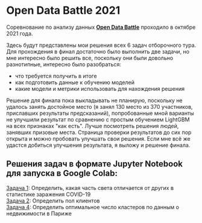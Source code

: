 # Open Data Battle 2021
Соревнование по анализу данных [**Open Data Battle**][0] проходило в октябре 2021 года.

Здесь будут представлены мои решения всех 6 задач отборочного тура. Для прохождения в финал достаточно было выполнить две задачи, но мне интересно было решить все, поскольку они были довольно разнотипные, интересно было разобраться: 
- что требуется получить в итоге
- как подготовить данные к обучению моделей
- какие модели и метрики использовать для нахождения решения

Решение для финала пока выкладывать не планирую, поскольку не удалось занять достойное место (я занял 130 место из 370 участников, приславших результаты предсказаний), попробованные мной варианты не улучшили результат по сравнению с простым обучением LightGBM на всех признаках "как есть". Лучше посмотреть решения людей, занявших призовые места. Страница проверки результатов до сих пор открыта и можно пробовать улучшать свои решения. Если мне всё же удастся добиться улучшения результата, я выложу и решение финала.

## Решения задач в формате Jupyter Notebook для запуска в Google Colab:

 [Задача 1][1]: Определить, какая часть света отличается от других в статистике заражения COVID-19  
 [Задача 2][2]: Определить пол клиентов  
 [Задача 4][4]: Определить оптимальное число кластеров по данным о недвижимости в Париже  

  [0]: https://open-data-battle.geecko.com/issues
  [1]: https://github.com/crazyelf1971/odb21/blob/main/odb_1_Covid_19.ipynb
  [2]: https://github.com/crazyelf1971/odb21/blob/main/odb_4_Gender.ipynb
  [4]: https://github.com/crazyelf1971/odb21/blob/main/odb_4_Paris.ipynb
  
